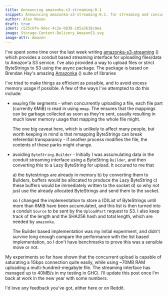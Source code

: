 ```yaml
---
title: Announcing amazonka-s3-streaming-0.1
snippet: Announcing amazonka-s3-streaming-0.1, for streaming and concurrent upload to S3
author: Alex Mason
draft: true
ident: c525c6fe-96ec-4c2e-b038-105a3638c9ea
image: Storage-Content-Delivery_AmazonS3.svg
image-attr: Amazon
---
```


I've spent some time over the last week writing
[amazonka-s3-streaming](https://hackage.haskell.org/package/amazonka-s3-streaming)
(<a href="https://github.com/Axman6/amazonka-s3-streaming"><i class="fa fa-github" aria-hidden="true"></i></a>) which 
provides a conduit based streaming interface for uploading files/data to Amazon'a S3 service.
I've also provided a way to upload files or strict ByteStrings to S3 using the async package.
The package is based on Brendan Hay's amazing [Amazonka](https://hackage.haskell.org/package/amazonka)
(<a href="https://github.com/brendanhay/amazonka"><i class="fa fa-github" aria-hidden="true"></i></a>) suite of libraries 

I've tried to make things as efficient as possible, and to avoid excess memory usage if possible.
A few of the ways I've attempted to do this include:

* `mmap`ing file segments - when concurrently uploading a file, each file part (currently 6MiB) is
   read in using `mmap`. The ensures that the mappings can be garbage collected as soon as they're
   sent, usually resulting in much lower memory usage that mapping the whole file might.

   The one big caveat here, which is unlikely to affect many people, but worth keeping in mind is
   that mmapping ByteStrings can break referential transparancy - if another process modifies the
   file, the contents of these parks might change.

* avoiding `ByteString.Builder` - Initially I was assumulating data in the conduit streaming
  interface using a ByteString `Builder`, and then converting this to a Lazy ByteString for
  upload. It occured to me that
    
    a) the bytestrings are already in memory
    b) by converting them to Builders, buffers would be allocated to produce the
       Lazy ByteString
    c) these buffers would be immediately written to the socket
    d) so why not just use the already allocated ByteStrings and send them to the socket.
  
  so I changed the implementation to store a (D)List of ByteStrings until more than 6MiB have
  been accumulated, and this list is then turned into a conduit `Source` to be sent by the
  `UploadPart` request to S3. I also keep track of the length and the SHA256 hash and total
  length, which are needed by `amazonka`.

  The Builder based implementation was my initial experiment, and didn't survive long enough
  compare the performance with the list based implementation, so I don't have benchmarks to
  prove this was a sensible move or not. 

My experiments so far have shown that the concurrent upload is capable of saturating a 1Gbps
connection quite easily, while using ~70MB RAM uploading a multi-hundred-megabyte file. The
streaming interface has managed up to 40MB/s in my testing in GHCi. I'll update this post once
I'm back at work in the new year with some numbers.

I'd love any feedback you've got, either here or on Reddit.